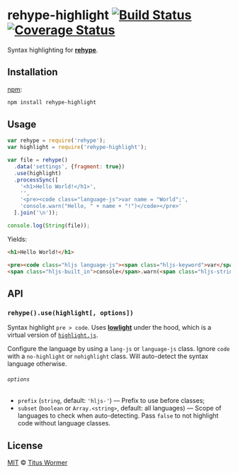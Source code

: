 # rehype-highlight [![Build Status][travis-badge]][travis] [![Coverage Status][codecov-badge]][codecov]

Syntax highlighting for [**rehype**][rehype].

## Installation

[npm][]:

```bash
npm install rehype-highlight
```

## Usage

```javascript
var rehype = require('rehype');
var highlight = require('rehype-highlight');

var file = rehype()
  .data('settings', {fragment: true})
  .use(highlight)
  .processSync([
    '<h1>Hello World!</h1>',
    '',
    '<pre><code class="language-js">var name = "World";',
    'console.warn("Hello, " + name + "!")</code></pre>'
  ].join('\n'));

console.log(String(file));
```

Yields:

```html
<h1>Hello World!</h1>

<pre><code class="hljs language-js"><span class="hljs-keyword">var</span> name = <span class="hljs-string">&#x22;World&#x22;</span>;
<span class="hljs-built_in">console</span>.warn(<span class="hljs-string">&#x22;Hello, &#x22;</span> + name + <span class="hljs-string">&#x22;!&#x22;</span>)</code></pre>
```

## API

### `rehype().use(highlight[, options])`

Syntax highlight `pre > code`.  Uses [**lowlight**][lowlight] under
the hood, which is a virtual version of [`highlight.js`][highlight-js].

Configure the language by using a `lang-js` or `language-js` class.
Ignore `code` with a `no-highlight` or `nohighlight` class.
Will auto-detect the syntax language otherwise.

###### `options`

*   `prefix` (`string`, default: `'hljs-'`)
    — Prefix to use before classes;
*   `subset` (`boolean` or `Array.<string>`, default: all languages)
    — Scope of languages to check when auto-detecting.
    Pass `false` to not highlight code without language classes.

## License

[MIT][license] © [Titus Wormer][author]

<!-- Definitions -->

[travis-badge]: https://img.shields.io/travis/wooorm/rehype-highlight.svg

[travis]: https://travis-ci.org/wooorm/rehype-highlight

[codecov-badge]: https://img.shields.io/codecov/c/github/wooorm/rehype-highlight.svg

[codecov]: https://codecov.io/github/wooorm/rehype-highlight

[npm]: https://docs.npmjs.com/cli/install

[license]: LICENSE

[author]: http://wooorm.com

[rehype]: https://github.com/wooorm/rehype

[lowlight]: https://github.com/wooorm/lowlight

[highlight-js]: https://github.com/isagalaev/highlight.js
